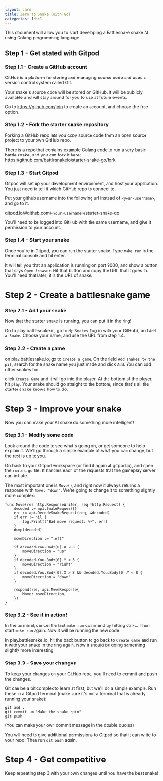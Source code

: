 ```yaml
---
layout: card
title: Zero to Snake (with Go)
categories: [doc]
---
```


This document will allow you to start developing a Battlesnake snake AI using Golang programming language.

## Step 1 - Get stated with Gitpod

### Step 1.1 - Create a GitHub account

GitHub is a platform for storing and managing source code and uses a version control system called Git.

Your snake's source code will be stored on GitHub. It will be publicly available and will stay around for you to use at future events.

Go to https://github.com/join to create an account, and choose the free option.

### Step 1.2 - Fork the starter snake repository

Forking a GitHub repo lets you copy source code from an open source project to your own GitHub repo.

There is a repo that contains example Golang code to run a very basic battle snake, and you can fork it here: https://github.com/battlesnakeio/starter-snake-go/fork

### Step 1.3 - Start Gitpod

Gitpod will set up your development environment, and host your application. You just need to tell it which GitHub repo to connect to.

Put your github username into the following url instead of `<your-username>`, and go to it.

gitpod.io/#github.com/`<your-username>`/starter-snake-go

You'll need to be logged into GitHub with the same username, and give it permission to your account.

### Step 1.4 - Start your snake

Once you're in Gitpod, you can run the starter snake. Type `make run` in the terminal console and hit enter.

It will tell you that an application is running on port 9000, and show a button that says `Open Browser`. Hit that button and copy the URL that it goes to. You'll need that later; it is the URL of snake.

# Step 2 - Create a battlesnake game

### Step 2.1 - Add your snake

Now that the starter snake is running, you can put it in the ring!

Go to play.battlesnake.io, go to `My Snakes` (log in with your GitHub), and `Add a Snake`. Choose your name, and use the URL from step 1.4.

### Step 2.2 - Create a game

on play.battlesnake.io, go to `Create a game`. On the field `Add snakes to the pit`, search for the snake name you just made and click `Add`. You can add other snakes too.

click `Create Game` and it will go into the player. At the bottom of the player, hit `play`. Your snake should go straight to the bottom, since that's all the starter snake knows how to do.

# Step 3 - Improve your snake

Now you can make your AI snake do something more intelligent!

### Step 3.1 - Modify some code

Look around the code to see what's going on, or get someone to help explain it. We'll go through a simple example of what you can change, but the rest is up to you.

Go back to your Gitpod workspace (or find it again at gitpod.io), and open the `routes.go` file. It handles each of the requests that the gameplay server can initiate.

The most important one is `Move()`, and right now it always returns a response with `Move: "down"`. We're going to change it to something slightly more complex:

```
func Move(res http.ResponseWriter, req *http.Request) {
	decoded := api.SnakeRequest{}
	err := api.DecodeSnakeRequest(req, &decoded)
	if err != nil {
		log.Printf("Bad move request: %v", err)
	}
	dump(decoded)

	moveDirection := "left"

	if decoded.You.Body[0].X < 3 {
		moveDirection = "up"
	}
	if decoded.You.Body[0].Y < 3 {
		moveDirection = "right"
	}
	if decoded.You.Body[0].X > 8 && decoded.You.Body[0].Y < 8 {
		moveDirection = "down"
	}

	respond(res, api.MoveResponse{
		Move: moveDirection,
	})
}
```

### Step 3.2 - See it in action!

In the terminal, cancel the last `make run` command by hitting ctrl-c. Then start `make run` again. Now it will be running the new code.

In play.battlesnake.io, hit the back button to go back to `Create Game` and run it with your snake in the ring again. Now it should be doing something slightly more interesting.

### Step 3.3 - Save your changes

To keep your changes on your GitHub repo, you'll need to commit and push the changes.

Git can be a bit complex to learn at first, but we'll do a simple example. Run these in a Gitpod terminal (make sure it's not a terminal that is already running your snake):
```
git add .
git commit -m "Make the snake spin"
git push
```
(You can make your own commit message in the double quotes)

You will need to give additional permissions to Gitpod so that it can write to your repo. Then run `git push` again.

# Step 4 - Get competitive

Keep repeating step 3 with your own changes until you have the best snake!
